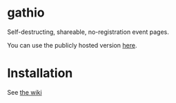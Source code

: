 # gathio

Self-destructing, shareable, no-registration event pages.

You can use the publicly hosted version [here](https://gath.io).

# Installation

See [the wiki](https://github.com/lowercasename/gathio/wiki/install)
